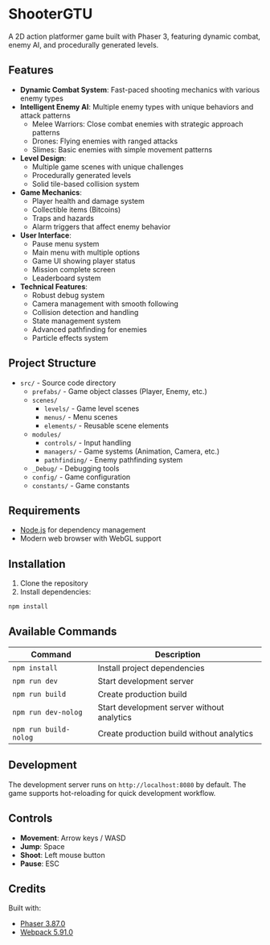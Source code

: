 # ShooterGTU

A 2D action platformer game built with Phaser 3, featuring dynamic combat, enemy AI, and procedurally generated levels.

## Features

- **Dynamic Combat System**: Fast-paced shooting mechanics with various enemy types
- **Intelligent Enemy AI**: Multiple enemy types with unique behaviors and attack patterns
  - Melee Warriors: Close combat enemies with strategic approach patterns
  - Drones: Flying enemies with ranged attacks
  - Slimes: Basic enemies with simple movement patterns
- **Level Design**: 
  - Multiple game scenes with unique challenges
  - Procedurally generated levels
  - Solid tile-based collision system
- **Game Mechanics**:
  - Player health and damage system
  - Collectible items (Bitcoins)
  - Traps and hazards
  - Alarm triggers that affect enemy behavior
- **User Interface**:
  - Pause menu system
  - Main menu with multiple options
  - Game UI showing player status
  - Mission complete screen
  - Leaderboard system
- **Technical Features**:
  - Robust debug system
  - Camera management with smooth following
  - Collision detection and handling
  - State management system
  - Advanced pathfinding for enemies
  - Particle effects system

## Project Structure

- `src/` - Source code directory
  - `prefabs/` - Game object classes (Player, Enemy, etc.)
  - `scenes/` 
    - `levels/` - Game level scenes
    - `menus/` - Menu scenes
    - `elements/` - Reusable scene elements
  - `modules/`
    - `controls/` - Input handling
    - `managers/` - Game systems (Animation, Camera, etc.)
    - `pathfinding/` - Enemy pathfinding system
  - `_Debug/` - Debugging tools
  - `config/` - Game configuration
  - `constants/` - Game constants

## Requirements

- [Node.js](https://nodejs.org) for dependency management
- Modern web browser with WebGL support

## Installation

1. Clone the repository
2. Install dependencies:
```bash
npm install
```

## Available Commands

| Command | Description |
|---------|-------------|
| `npm install` | Install project dependencies |
| `npm run dev` | Start development server |
| `npm run build` | Create production build |
| `npm run dev-nolog` | Start development server without analytics |
| `npm run build-nolog` | Create production build without analytics |

## Development

The development server runs on `http://localhost:8080` by default. The game supports hot-reloading for quick development workflow.

## Controls

- **Movement**: Arrow keys / WASD
- **Jump**: Space
- **Shoot**: Left mouse button
- **Pause**: ESC

## Credits

Built with:
- [Phaser 3.87.0](https://github.com/phaserjs/phaser)
- [Webpack 5.91.0](https://github.com/webpack/webpack)
